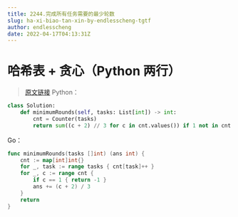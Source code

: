```yaml
---
title: 2244.完成所有任务需要的最少轮数
slug: ha-xi-biao-tan-xin-by-endlesscheng-tgtf
author: endlesscheng
date: 2022-04-17T04:13:31Z
---
```

# 哈希表 + 贪心（Python 两行）
 
> [原文链接](https://leetcode.cn/problems/minimum-rounds-to-complete-all-tasks/solution/ha-xi-biao-tan-xin-by-endlesscheng-tgtf)
Python：

```python
class Solution:
    def minimumRounds(self, tasks: List[int]) -> int:
        cnt = Counter(tasks)
        return sum((c + 2) // 3 for c in cnt.values()) if 1 not in cnt.values() else -1
```

Go：

```go
func minimumRounds(tasks []int) (ans int) {
	cnt := map[int]int{}
	for _, task := range tasks { cnt[task]++ }
	for _, c := range cnt {
		if c == 1 { return -1 }
		ans += (c + 2) / 3
	}
	return
}
```
